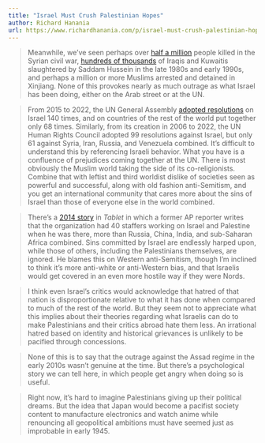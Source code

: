 ```yaml
---
title: "Israel Must Crush Palestinian Hopes"
author: Richard Hanania
url: https://www.richardhanania.com/p/israel-must-crush-palestinian-hopes
---
```


> Meanwhile, we’ve seen perhaps over [half a million](https://en.wikipedia.org/wiki/Casualties_of_the_Syrian_civil_war) people killed in the Syrian civil war, [hundreds of thousands](https://euaa.europa.eu/country-guidance-iraq-2021/crimes-committed-during-regime-saddam-hussein#:~:text=After%20the%20first%20Gulf%20War,%5BSecurity%20situation%202019%2C%201.1.) of Iraqis and Kuwaitis slaughtered by Saddam Hussein in the late 1980s and early 1990s, and perhaps a million or more Muslims arrested and detained in Xinjiang. None of this provokes nearly as much outrage as what Israel has been doing, either on the Arab street or at the UN.


> From 2015 to 2022, the UN General Assembly [adopted resolutions](https://unwatch.org/2022-2023-unga-resolutions-on-israel-vs-rest-of-the-world/) on Israel 140 times, and on countries of the rest of the world put together only 68 times. Similarly, from its creation in 2006 to 2022, the UN Human Rights Council adopted 99 resolutions against Israel, but only 61 against Syria, Iran, Russia, and Venezuela combined.
>  It’s difficult to understand this by referencing Israeli behavior. What you have is a confluence of prejudices coming together at the UN. There is most obviously the Muslim world taking the side of its co-religionists. Combine that with leftist and third worldist dislike of societies seen as powerful and successful, along with old fashion anti-Semitism, and you get an international community that cares more about the sins of Israel than those of everyone else in the world combined.


> There’s a [2014 story](https://www.tabletmag.com/sections/israel-middle-east/articles/israel-insider-guide) in *Tablet* in which a former AP reporter writes that the organization had 40 staffers working on Israel and Palestine when he was there, more than Russia, China, India, and sub-Saharan Africa combined. Sins committed by Israel are endlessly harped upon, while those of others, including the Palestinians themselves, are ignored. He blames this on Western anti-Semitism, though I’m inclined to think it’s more anti-white or anti-Western bias, and that Israelis would get covered in an even more hostile way if they were Nords.


> I think even Israel’s critics would acknowledge that hatred of that nation is disproportionate relative to what it has done when compared to much of the rest of the world. But they seem not to appreciate what this implies about their theories regarding what Israelis can do to make Palestinians and their critics abroad hate them less. An irrational hatred based on identity and historical grievances is unlikely to be pacified through concessions.


> None of this is to say that the outrage against the Assad regime in the early 2010s wasn’t genuine at the time. But there’s a psychological story we can tell here, in which people get angry when doing so is useful.


> Right now, it’s hard to imagine Palestinians giving up their political dreams. But the idea that Japan would become a pacifist society content to manufacture electronics and watch anime while renouncing all geopolitical ambitions must have seemed just as improbable in early 1945.



